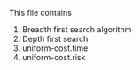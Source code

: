 This file contains 
1) Breadth first search algorithm
2) Depth first search 
3) uniform-cost.time   
4) uniform-cost.risk   
